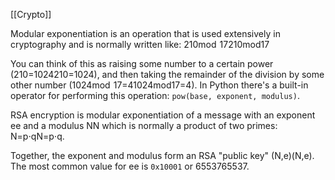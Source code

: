 [[Crypto]]

Modular exponentiation is an operation that is used extensively in cryptography and is normally written like: 210mod  17210mod17  
  
You can think of this as raising some number to a certain power (210=1024210=1024), and then taking the remainder of the division by some other number (1024mod  17=41024mod17=4). In Python there's a built-in operator for performing this operation: `pow(base, exponent, modulus)`.

RSA encryption is modular exponentiation of a message with an exponent ee and a modulus NN which is normally a product of two primes: N=p⋅qN=p⋅q.  
  
Together, the exponent and modulus form an RSA "public key" (N,e)(N,e). The most common value for ee is `0x10001` or 6553765537.

